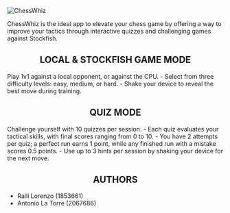 ![ChessWhiz](https://github.com/LRalli/ChessWhiz/blob/master/docs/ChessWhiz.png)

ChessWhiz is the ideal app to elevate your chess game by offering a way to improve your tactics through interactive quizzes and challenging games against Stockfish.

<h2 align="center">LOCAL & STOCKFISH GAME MODE</h2>
Play 1v1 against a local opponent, or against the CPU.
  - Select from three difficulty levels: easy, medium, or hard.
  - Shake your device to reveal the best move during training.

<h2 align="center">QUIZ MODE</h2>
Challenge yourself with 10 quizzes per session.
  - Each quiz evaluates your tactical skills, with final scores ranging from 0 to 10.
  - You have 2 attempts per quiz; a perfect run earns 1 point, while any finished run with a mistake scores 0.5 points.
  - Use up to 3 hints per session by shaking your device for the next move.

  <h2 align="center">AUTHORS</h2>
  
  - Ralli Lorenzo (1853661)
  - Antonio La Torre (2067686)
